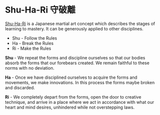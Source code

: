 # Shu-Ha-Ri 守破離

[Shu-Ha-Ri](https://en.wikipedia.org/wiki/Shuhari) is a Japanese martial art concept which describes the stages of learning to mastery. It can be generously applied to other disciplines.

- Shu - Follow the Rules
- Ha - Break the Rules
- Ri - Make the Rules

**Shu** - We repeat the forms and discipline ourselves so that our bodies absorb the forms that our forebears created. We remain faithful to these norms with no deviation.

**Ha** - Once we have disciplined ourselves to acquire the forms and movements, we make innovations. In this process the forms maybe broken and discarded.

**Ri** - We completely depart from the forms, open the door to creative technique, and arrive in a place where we act in accordance with what our heart and mind desires, unhindered while not overstepping laws.